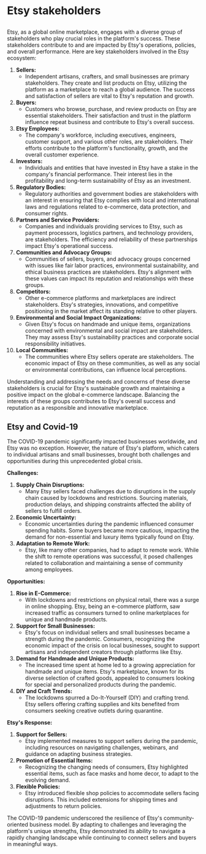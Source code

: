 # Etsy stakeholders

##

Etsy, as a global online marketplace, engages with a diverse group of stakeholders who play crucial roles in the platform's success. These stakeholders contribute to and are impacted by Etsy's operations, policies, and overall performance. Here are key stakeholders involved in the Etsy ecosystem:

1. **Sellers:**
   * Independent artisans, crafters, and small businesses are primary stakeholders. They create and list products on Etsy, utilizing the platform as a marketplace to reach a global audience. The success and satisfaction of sellers are vital to Etsy's reputation and growth.
2. **Buyers:**
   * Customers who browse, purchase, and review products on Etsy are essential stakeholders. Their satisfaction and trust in the platform influence repeat business and contribute to Etsy's overall success.
3. **Etsy Employees:**
   * The company's workforce, including executives, engineers, customer support, and various other roles, are stakeholders. Their efforts contribute to the platform's functionality, growth, and the overall customer experience.
4. **Investors:**
   * Individuals and entities that have invested in Etsy have a stake in the company's financial performance. Their interest lies in the profitability and long-term sustainability of Etsy as an investment.
5. **Regulatory Bodies:**
   * Regulatory authorities and government bodies are stakeholders with an interest in ensuring that Etsy complies with local and international laws and regulations related to e-commerce, data protection, and consumer rights.
6. **Partners and Service Providers:**
   * Companies and individuals providing services to Etsy, such as payment processors, logistics partners, and technology providers, are stakeholders. The efficiency and reliability of these partnerships impact Etsy's operational success.
7. **Communities and Advocacy Groups:**
   * Communities of sellers, buyers, and advocacy groups concerned with issues like fair labor practices, environmental sustainability, and ethical business practices are stakeholders. Etsy's alignment with these values can impact its reputation and relationships with these groups.
8. **Competitors:**
   * Other e-commerce platforms and marketplaces are indirect stakeholders. Etsy's strategies, innovations, and competitive positioning in the market affect its standing relative to other players.
9. **Environmental and Social Impact Organizations:**
   * Given Etsy's focus on handmade and unique items, organizations concerned with environmental and social impact are stakeholders. They may assess Etsy's sustainability practices and corporate social responsibility initiatives.
10. **Local Communities:**
    * The communities where Etsy sellers operate are stakeholders. The economic impact of Etsy on these communities, as well as any social or environmental contributions, can influence local perceptions.

Understanding and addressing the needs and concerns of these diverse stakeholders is crucial for Etsy's sustainable growth and maintaining a positive impact on the global e-commerce landscape. Balancing the interests of these groups contributes to Etsy's overall success and reputation as a responsible and innovative marketplace.

## Etsy and Covid-19

The COVID-19 pandemic significantly impacted businesses worldwide, and Etsy was no exception. However, the nature of Etsy's platform, which caters to individual artisans and small businesses, brought both challenges and opportunities during this unprecedented global crisis.

**Challenges:**

1. **Supply Chain Disruptions:**
   * Many Etsy sellers faced challenges due to disruptions in the supply chain caused by lockdowns and restrictions. Sourcing materials, production delays, and shipping constraints affected the ability of sellers to fulfill orders.
2. **Economic Uncertainty:**
   * Economic uncertainties during the pandemic influenced consumer spending habits. Some buyers became more cautious, impacting the demand for non-essential and luxury items typically found on Etsy.
3. **Adaptation to Remote Work:**
   * Etsy, like many other companies, had to adapt to remote work. While the shift to remote operations was successful, it posed challenges related to collaboration and maintaining a sense of community among employees.

**Opportunities:**

1. **Rise in E-Commerce:**
   * With lockdowns and restrictions on physical retail, there was a surge in online shopping. Etsy, being an e-commerce platform, saw increased traffic as consumers turned to online marketplaces for unique and handmade products.
2. **Support for Small Businesses:**
   * Etsy's focus on individual sellers and small businesses became a strength during the pandemic. Consumers, recognizing the economic impact of the crisis on local businesses, sought to support artisans and independent creators through platforms like Etsy.
3. **Demand for Handmade and Unique Products:**
   * The increased time spent at home led to a growing appreciation for handmade and unique items. Etsy's marketplace, known for its diverse selection of crafted goods, appealed to consumers looking for special and personalized products during the pandemic.
4. **DIY and Craft Trends:**
   * The lockdowns spurred a Do-It-Yourself (DIY) and crafting trend. Etsy sellers offering crafting supplies and kits benefited from consumers seeking creative outlets during quarantine.

**Etsy's Response:**

1. **Support for Sellers:**
   * Etsy implemented measures to support sellers during the pandemic, including resources on navigating challenges, webinars, and guidance on adapting business strategies.
2. **Promotion of Essential Items:**
   * Recognizing the changing needs of consumers, Etsy highlighted essential items, such as face masks and home decor, to adapt to the evolving demand.
3. **Flexible Policies:**
   * Etsy introduced flexible shop policies to accommodate sellers facing disruptions. This included extensions for shipping times and adjustments to return policies.

The COVID-19 pandemic underscored the resilience of Etsy's community-oriented business model. By adapting to challenges and leveraging the platform's unique strengths, Etsy demonstrated its ability to navigate a rapidly changing landscape while continuing to connect sellers and buyers in meaningful ways.
